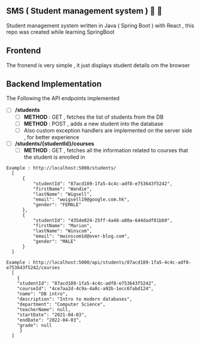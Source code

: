 ## SMS ( Student management system ) :tada: :rocket:

Student management system written in Java ( Spring Boot ) with React , this repo was created while learning SpringBoot

## Frontend

The fronend is very simple , it just displays student details om the browser

## Backend Implementation

The Following the API endpoints implemented

- [ ] **/students**
    - [ ] **METHOD** : GET , fetches the list of students from the DB
    - [ ] **METHOD** : POST , adds a new student into the database
    - [ ] Also custom exception handlers are implemented on the server side , for better experience
- [ ]  **/students/{studentId}/courses**
    - [ ] **METHOD** : GET , fetches all the information related to courses that the student is enrolled in
```
Example : http://localhost:5000/students/
  [
      {
          "studentId": "87acd189-1fa5-4c4c-adf8-e753643f5242",
          "firstName": "Wandie",
          "lastName": "Wigsell",
          "email": "wwigsell19@google.com.hk",
          "gender": "FEMALE"
      },
      {
          "studentId": "435de024-25ff-4a48-a80a-644dadf01bb9",
          "firstName": "Marion",
          "lastName": "Winscom",
          "email": "mwinscom1d@over-blog.com",
          "gender": "MALE"
      }
  ]

Example : http://localhost:5000/api/students/87acd189-1fa5-4c4c-adf8-e753643f5242/courses
  [
    {
    "studentId": "87acd189-1fa5-4c4c-adf8-e753643f5242",
    "courseId": "4ce7aa2d-4c9a-4a0c-a92b-1ecc6fabd124",
    "name": "DB intro",
    "description": "Intro to modern databases",
    "department": "Computer Science",
    "teacherName": null,
    "startDate": "2021-04-03",
    "endDate": "2022-04-03",
    "grade": null
     }
  ]

```
